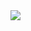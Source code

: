 <img src="https://github.com/GimunLee/tech-refrigerator/blob/master/Algorithm/resources/bubble-sort-001.gif">
